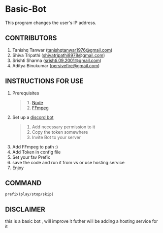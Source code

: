 # **Basic-Bot**
This program changes the user's IP address.
## **CONTRIBUTORS**
1. Tanishq Tanwar (tanishqtanwar1976@gmail.com)
2. Shiva Tripathi (shivatripathi8978@gmail.com)
3. Srishti Sharma (srishti.09.2001@gmail.com)
4. Aditya Binukumar (persivefire@gmail.com)
## **INSTRUCTIONS FOR USE**
1. Prerequisites
   > 1. [Node](https://nodejs.org/en/)
   > 2. [FFmpeg](https://www.ffmpeg.org/)
2. Set up a [discord bot](https://discord.com/developers)
   > 1.  Add necessary permission to it
   > 2.  Copy the token somewhere
   > 3.  Invite Bot to your server
3. Add FFmpeg to path :)
4. Add Token in config file
5. Set your fav Prefix
6. save the code and run it from vs or use hosting service
7. Enjoy
## **COMMAND**
`prefix(play/stop/skip)`
## **DISCLAIMER**
this is a basic bot , will improve it futher 
will be adding a hosting service for it
